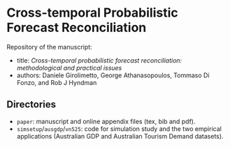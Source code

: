 # Cross-temporal Probabilistic Forecast Reconciliation

Repository of the manuscript:
-   title: *Cross-temporal probabilistic forecast reconciliation: methodological and practical issues*
-   authors: Daniele Girolimetto, George Athanasopoulos, Tommaso Di Fonzo, and Rob J Hyndman

## Directories
-   `paper`: manuscript and online appendix files (tex, bib and pdf).
-   `simsetup`/`ausgdp`/`vn525`: code for simulation study and the two empirical applications (Australian GDP and Australian Tourism Demand datasets).
